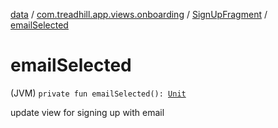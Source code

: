 [data](../../index.md) / [com.treadhill.app.views.onboarding](../index.md) / [SignUpFragment](index.md) / [emailSelected](./email-selected.md)

# emailSelected

(JVM) `private fun emailSelected(): `[`Unit`](https://kotlinlang.org/api/latest/jvm/stdlib/kotlin/-unit/index.html)

update view for signing up with email


